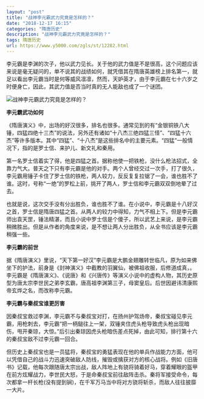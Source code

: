 ```yaml
---
layout: "post"
title: "战神李元霸武力究竟是怎样的？"
date: "2018-12-17 16:15"
categories: "隋唐历史"
description: "战神李元霸武力究竟是怎样的？"
tags: 隋唐历史
url: https://www.y5000.com/zgls/st/12282.html
---
```






李元霸是李渊的次子，他以武力见长。关于他的武力值是不是很高，这个问题应该来说是毫无疑问的，单不说其的战绩如何，就凭借其在隋唐英雄榜上排名第一，就足以看出李元霸当时是何等威风凛凛，然而，天妒英才，由于李元霸在七十六岁之时便身亡，因此，其武力值是否当时真的无人能敌也成了一个谜团。

![战神李元霸武力究竟是怎样的？](/uploads/allimg/170204/6-1F2041G456207.JPG)

**李元霸武功如何**

《隋唐演义》中，出场的好汉很多，排名也很多。通常见到的有“金银铜铁八大锤，四猛四绝十三杰”的说法，另外还有诸如“十八杰三绝四猛三怪”、“四猛十六杰”等许多版本。其中“四猛”、“十八杰”是这些排名中的主要元素。“四猛”一般情况下，指的是罗士信、来护儿、新文礼和秦用。

第一名罗士信着实了得，他是四猛之首。据称他使一把铁枪，没什么枪法招式，全靠力气大。普天之下只有李元霸是他的对手。两个人曾经交过一次手，打了很久，李元霸用锤子卡住了罗士信的铁枪，两人较力，反反复复拉锯了一会，谁也胜不了谁。这时，号称“一绝”的罗松上前，挑开了两人，罗士信和李元霸双双倒地晕了过去。

也就是说，这次交手没有分出胜负，谁也胜不了谁。在小说中，李元霸是十八好汉之首，罗士信是隋唐四猛之首。从两人的较力中得知，力气不相上下。但是李元霸师出袁天罡，锤法精湛，而且小说中罗士信是个傻子，所以武艺上来说，是李元霸稍微胜出。但是从作者的角度来说，是不想让两人分出胜负，从全书应该是李元霸稍强一些。

**李元霸的前世**

据《隋唐演义》里说，“天下第一好汉”李元霸是大鹏金翅雕转世临凡，原为如来佛坐下的护法，前身是《封神演义》中截教的羽翼仙，被佛祖收服，后修道成真，。李元霸是《隋唐演义》、《说唐》和《兴唐传》等演义小说中的虚构人物，其历史原型为唐太宗李世民之弟李玄霸，唐高祖李渊第三子，母窦皇后。后世因避讳清康熙帝玄烨之名，而改称李元霸。

**李元霸与秦叔宝谁更厉害**

因秦叔宝救过李渊，李元霸不与秦叔宝对打，在扬州护驾炀帝，秦叔宝碰见李元霸，用枪刺去，李元霸“把一柄鎚往上一架，双锤夹住虎头枪导致虎头枪出现暗伤，甩开秦琼，大惊。”后引出秦琼因虎头枪暗伤差点死掉，由此可知，排行第十六的秦叔宝敌不过李元霸一回合。

但历史上秦叔宝也是一员猛将，秦叔宝的勇猛表现在他的单兵作战能力方面，他可以凭借自己的战斗力迅速突破敌人防线，摧毁或擒获对方的核心战将。例如《旧唐书》记载，他每次跟随唐太宗出战，敌人阵地上有骁将骑着好马，穿着耀眼的盔甲在前方炫耀战力，李世民大怒，于是命秦叔宝前往敌阵击杀。秦将军接受命令，每次都拿一杆长枪(没有提到锏)，在千军万马当中将对方骁将斩杀，而敌人往往披靡一大片。
